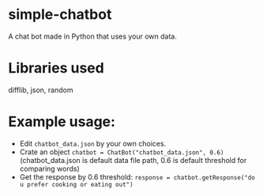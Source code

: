 # simple-chatbot
A chat bot made in Python that uses your own data.

# Libraries used
difflib, json, random

# Example usage:
- Edit `chatbot_data.json` by your own choices.
- Crate an object `chatbot = ChatBot("chatbot_data.json", 0.6)`
  (chatbot_data.json is default data file path, 0.6 is default threshold for comparing words)
- Get the response by 0.6 threshold: `response = chatbot.getResponse("do u prefer cooking or eating out")`
